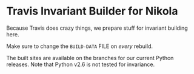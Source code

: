 Travis Invariant Builder for Nikola
===================================

Because Travis does crazy things, we prepare stuff for invariant building here.

Make sure to change the `BUILD-DATA` FILE on *every* rebuild.

The built sites are available on the branches for our current Python releases.
Note that Python v2.6 is not tested for invariance.
